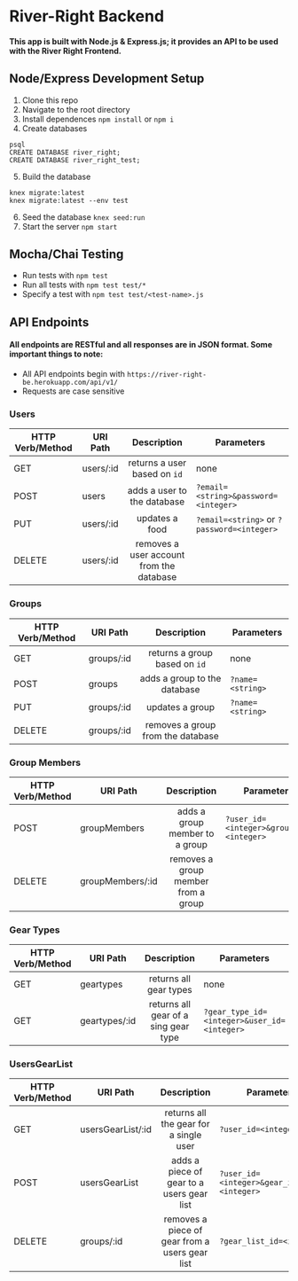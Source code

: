 # River-Right Backend
#### This app is built with Node.js & Express.js; it provides an API to be used with the River Right Frontend.

## Node/Express Development Setup
1. Clone this repo
2. Navigate to the root directory
3. Install dependences `npm install` or `npm i`
4. Create databases
```
psql
CREATE DATABASE river_right;
CREATE DATABASE river_right_test;
```
5. Build the database
```
knex migrate:latest
knex migrate:latest --env test
```
6. Seed the database `knex seed:run`
7. Start the server `npm start`

## Mocha/Chai Testing
* Run tests with `npm test`
* Run all tests with `npm test test/*`
* Specify a test with `npm test test/<test-name>.js`

## API Endpoints
#### All endpoints are RESTful and all responses are in JSON format. Some important things to note:

* All API endpoints begin with `https://river-right-be.herokuapp.com/api/v1/`
* Requests are case sensitive

### Users
|**HTTP Verb/Method**|**URI Path**|**Description**|**Parameters**|
| --- | --- |:---:| --- |
|GET|users/:id|returns a user based on `id`|none|
|POST|users|adds a user to the database|`?email=<string>&password=<integer>`|
|PUT|users/:id|updates a food|`?email=<string>` or `?password=<integer>`|
|DELETE|users/:id|removes a user account from the database|

### Groups
|**HTTP Verb/Method**|**URI Path**|**Description**|**Parameters**|
| --- | --- |:---:| --- |
|GET|groups/:id|returns a group based on `id`|none|
|POST|groups|adds a group to the database|`?name=<string>`|
|PUT|groups/:id|updates a group|`?name=<string>`|
|DELETE|groups/:id|removes a group from the database|

### Group Members
|**HTTP Verb/Method**|**URI Path**|**Description**|**Parameters**|
| --- | --- |:---:| --- |
|POST|groupMembers|adds a group member to a group|`?user_id=<integer>&group_id=<integer>`|
|DELETE|groupMembers/:id|removes a group member from a group|

### Gear Types
|**HTTP Verb/Method**|**URI Path**|**Description**|**Parameters**|
| --- | --- |:---:| --- |
|GET|geartypes|returns all gear types|none|
|GET|geartypes/:id|returns all gear of a sing gear type|`?gear_type_id=<integer>&user_id=<integer>`

### UsersGearList
|**HTTP Verb/Method**|**URI Path**|**Description**|**Parameters**|
| --- | --- |:---:| --- |
|GET|usersGearList/:id|returns all the gear for a single user|`?user_id=<integer>`|
|POST|usersGearList|adds a piece of gear to a users gear list|`?user_id=<integer>&gear_item_id=<integer>`|
|DELETE|groups/:id|removes a piece of gear from a users gear list|`?gear_list_id=<integer>`
